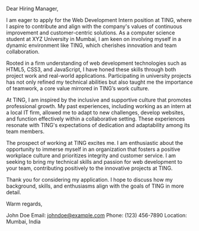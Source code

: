 Dear Hiring Manager,

I am eager to apply for the Web Development Intern position at TING, where I aspire to contribute and align with the company's values of continuous improvement and customer-centric solutions. As a computer science student at XYZ University in Mumbai, I am keen on involving myself in a dynamic environment like TING, which cherishes innovation and team collaboration.

Rooted in a firm understanding of web development technologies such as HTML5, CSS3, and JavaScript, I have honed these skills through both project work and real-world applications. Participating in university projects has not only refined my technical abilities but also taught me the importance of teamwork, a core value mirrored in TING’s work culture.

At TING, I am inspired by the inclusive and supportive culture that promotes professional growth. My past experiences, including working as an intern at a local IT firm, allowed me to adapt to new challenges, develop websites, and function effectively within a collaborative setting. These experiences resonate with TING's expectations of dedication and adaptability among its team members.

The prospect of working at TING excites me. I am enthusiastic about the opportunity to immerse myself in an organization that fosters a positive workplace culture and prioritizes integrity and customer service. I am seeking to bring my technical skills and passion for web development to your team, contributing positively to the innovative projects at TING.

Thank you for considering my application. I hope to discuss how my background, skills, and enthusiasms align with the goals of TING in more detail.

Warm regards,

John Doe
Email: johndoe@example.com
Phone: (123) 456-7890
Location: Mumbai, India